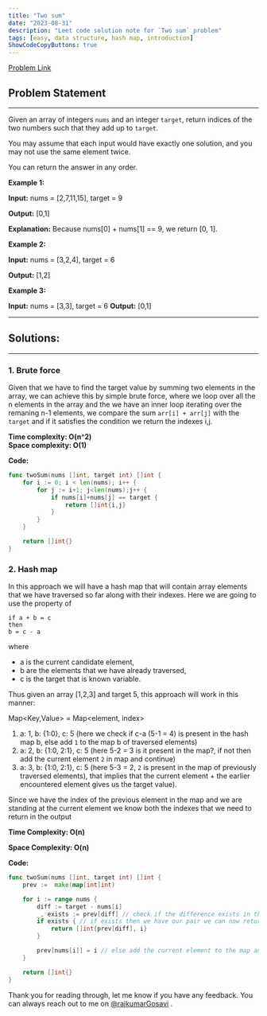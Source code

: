 ```yaml
---
title: "Two sum"
date: "2023-08-31"
description: "Leet code solution note for `Two sum` problem"
tags: [easy, data structure, hash map, introduction]
ShowCodeCopyButtons: true
---
```


[Problem Link](https://leetcode.com/problems/two-sum/)

## Problem Statement
-----------------

Given an array of integers `nums` and an integer `target`, return indices of the two numbers such that they add up to `target`.

You may assume that each input would have exactly one solution, and you may not use the same element twice.

You can return the answer in any order.

 

**Example 1:**

**Input:** nums = [2,7,11,15], target = 9

**Output:** [0,1]

**Explanation:** Because nums[0] + nums[1] == 9, we return [0, 1].

**Example 2:**

**Input:** nums = [3,2,4], target = 6

**Output:** [1,2]

**Example 3:**

**Input:** nums = [3,3], target = 6
**Output:** [0,1]

---
## Solutions:
---

### 1. Brute force
Given that we have to find the target value by summing two elements in the array, we can achieve this by simple brute force, where we loop over all the n elements in the array and the we have an inner loop iterating over the remaning n-1 elements, we compare the sum `arr[i] + arr[j]` with the `target` and if it satisfies the condition we return the indexes i,j.

**Time complexity: O(n^2)**  
**Space complexity: O(1)**

**Code:**

```go
func twoSum(nums []int, target int) []int {
    for i := 0; i < len(nums); i++ {
        for j := i+1; j<len(nums);j++ {
            if nums[i]+nums[j] == target {
                return []int{i,j}
            }
        }
    }

    return []int{}
}

```

### 2. Hash map
In this approach we will have a hash map that will contain array elements that we have traversed so far along with their indexes. Here we are going to use the property of

```
if a + b = c
then
b = c - a

```
where 
- a is the current candidate element,
- b are the elements that we have already traversed,
- c is the target that is known variable.

Thus given an array [1,2,3] and target 5, this approach will work in this manner:

Map<Key,Value> = Map<element, index>

1. a: 1, b: {1:0}, c: 5 (here we check if c-a (5-1 = 4) is present in the hash map b, else add `1` to the map b of traversed elements)
2. a: 2, b: {1:0, 2:1}, c: 5 (here 5-2 = 3 is it present in the map?, if not then add the current element `2` in map and continue)
3. a: 3, b: {1:0, 2:1}, c: 5 (here 5-3 = 2, `2` is present in the map of previously traversed elements), that implies that the current element + the earlier encountered element gives us the target value).

Since we have the index of the previous element in the map and we are standing at the current element we know both the indexes that we need to return in the output

**Time Complexity: O(n)**

**Space Complexity: O(n)**

**Code:**

```go
func twoSum(nums []int, target int) []int {
    prev :=  make(map[int]int)

    for i := range nums {
        diff := target - nums[i]
        _, exists := prev[diff] // check if the difference exists in the map of already traversed elements
        if exists { // if exists then we have our pair we can now return our result
            return []int{prev[diff], i}
        }

        prev[nums[i]] = i // else add the current element to the map and move to the next element
    }

    return []int{}
}
```

Thank you for reading through, let me know if you have any feedback. You can always reach out to me on [@rajkumarGosavi](https://twitter.com/rajkumarGosavi) .